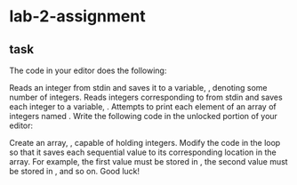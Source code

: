 # lab-2-assignment
## task
The code in your editor does the following:

Reads an integer from stdin and saves it to a variable, , denoting some number of integers.
Reads  integers corresponding to  from stdin and saves each integer  to a variable, .
Attempts to print each element of an array of integers named .
Write the following code in the unlocked portion of your editor:

Create an array, , capable of holding  integers.
Modify the code in the loop so that it saves each sequential value to its corresponding location in the array. For example, the first value must be stored in , the second value must be stored in , and so on.
Good luck!
